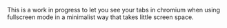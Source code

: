 This is a work in progress to let you see your tabs in chromium when using fullscreen mode in a minimalist way that takes little screen space.

